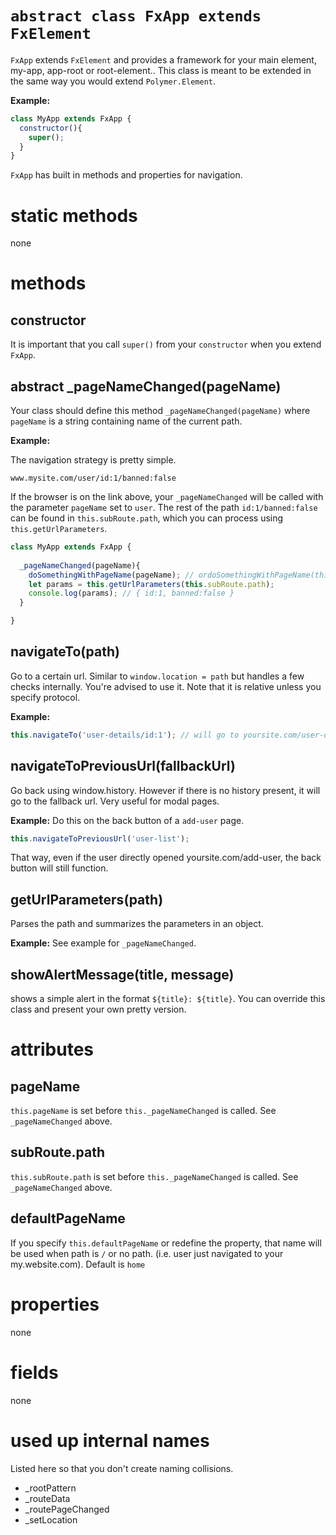 
# `abstract class FxApp extends FxElement`
`FxApp` extends `FxElement` and provides a framework for your main element, my-app, app-root or root-element.. This class is meant to be extended in the same way you would extend `Polymer.Element`.

**Example:** 

```js
class MyApp extends FxApp {
  constructor(){
    super();
  }
}
```

`FxApp` has built in methods and properties for navigation.

# static methods

none

# methods

## constructor
It is important that you call `super()` from your `constructor` when you extend `FxApp`.

## abstract _pageNameChanged(pageName)
Your class should define this method `_pageNameChanged(pageName)` where `pageName` is a string containing name of the current path.

**Example:** 

 The navigation strategy is pretty simple. 

`www.mysite.com/user/id:1/banned:false`

If the browser is on the link above, your `_pageNameChanged` will be called with the parameter `pageName` set to `user`. The rest of the path `id:1/banned:false` can be found in `this.subRoute.path`, which you can process using `this.getUrlParameters`.

```js
class MyApp extends FxApp {
  
  _pageNameChanged(pageName){
    doSomethingWithPageName(pageName); // ordoSomethingWithPageName(this.pageName); 
    let params = this.getUrlParameters(this.subRoute.path);
    console.log(params); // { id:1, banned:false }
  }

}
```

## navigateTo(path)
Go to a certain url. Similar to `window.location = path` but handles a few checks internally. You're advised to use it. Note that it is relative unless you specify protocol.

**Example:** 

```js
this.navigateTo('user-details/id:1'); // will go to yoursite.com/user-details/id:1
```

## navigateToPreviousUrl(fallbackUrl)
Go back using window.history. However if there is no history present, it will go to the fallback url. Very useful for modal pages.

**Example:** 
Do this on the back button of a `add-user` page.
```js
this.navigateToPreviousUrl('user-list');
```
That way, even if the user directly opened yoursite.com/add-user, the back button will still function.


## getUrlParameters(path)
Parses the path and summarizes the parameters in an object. 

**Example:** 
See example for `_pageNameChanged`.

## showAlertMessage(title, message)
shows a simple alert in the format `${title}: ${title}`. You can override this class and present your own pretty version.

# attributes

## pageName
`this.pageName` is set before `this._pageNameChanged` is called. See `_pageNameChanged` above.

## subRoute.path
`this.subRoute.path` is set before `this._pageNameChanged` is called. See `_pageNameChanged` above.

## defaultPageName
If you specify `this.defaultPageName` or redefine the property, that name will be used when path is `/` or no path. (i.e. user just navigated to your my.website.com). Default is `home`

# properties

none

# fields

none

# used up internal names
Listed here so that you don't create naming collisions.

* _rootPattern
* _routeData
* _routePageChanged
* _setLocation
